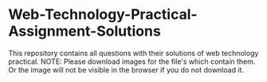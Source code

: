 # Web-Technology-Practical-Assignment-Solutions
This repository contains all questions with their solutions of web technology practical.
NOTE: Please download images for the file's which contain them. Or the image will not be visible in the browser if you do not download it.
